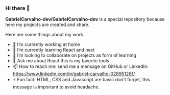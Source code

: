 ### Hi there 👋


**GabrielCarvalho-dev/GabrielCarvalho-dev** is a special repository because here my projects are created and share.

Here are some things about my work.

- 🔭 I’m currently working at home
- 🌱 I’m currently learning React and next
- 👯 I’m looking to collaborate on projects as form of learning
- 💬 Ask me about React this is my favorite tools
- 📫 How to reach me: send me a mensage on GitHub or LinkedIn: https://www.linkedin.com/in/gabriel-carvalho-028951261/
- ⚡ Fun fact: HTML, CSS and Javascript are basic don't forget, this message is important to avoid headache.

